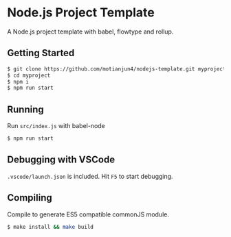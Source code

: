 # Node.js Project Template
A Node.js project template with babel, flowtype and rollup.

## Getting Started
```bash
$ git clone https://github.com/motianjun4/nodejs-template.git myproject
$ cd myproject
$ npm i
$ npm run start
```

## Running

Run `src/index.js` with babel-node
```bash
$ npm run start
```

## Debugging with VSCode
`.vscode/launch.json` is included. Hit `F5` to start debugging.

## Compiling
Compile to generate ES5 compatible commonJS module.
```bash
$ make install && make build
```
